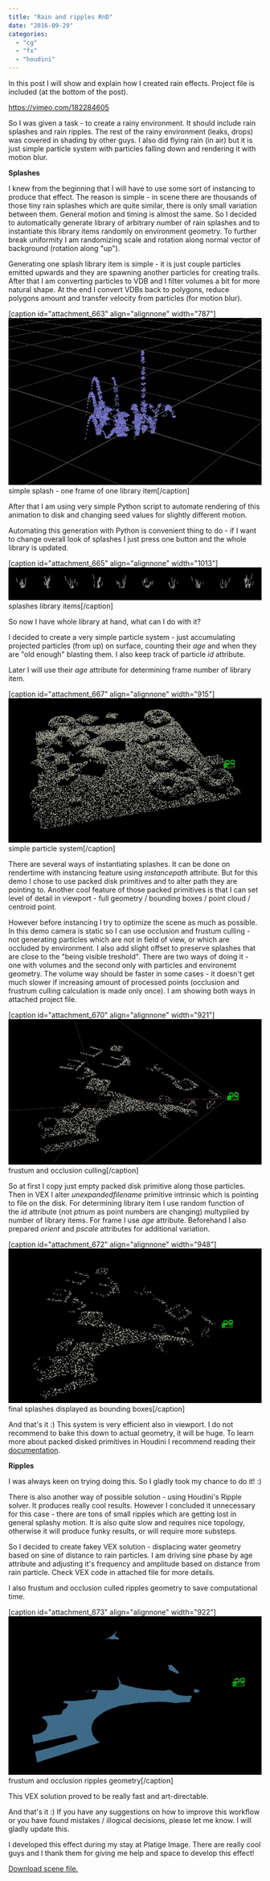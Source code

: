 ```yaml
---
title: "Rain and ripples RnD"
date: "2016-09-29"
categories: 
  - "cg"
  - "fx"
  - "houdini"
---
```


In this post I will show and explain how I created rain effects. Project file is included (at the bottom of the post).

https://vimeo.com/182284605

So I was given a task - to create a rainy environment. It should include rain splashes and rain ripples. The rest of the rainy environment (leaks, drops) was covered in shading by other guys. I also did flying rain (in air) but it is just simple particle system with particles falling down and rendering it with motion blur.

**Splashes**

I knew from the beginning that I will have to use some sort of instancing to produce that effect. The reason is simple - in scene there are thousands of those tiny rain splashes which are quite similar, there is only small variation between them. General motion and timing is almost the same. So I decided to automatically generate library of arbitrary number of rain splashes and to instantiate this library items randomly on environment geometry. To further break uniformity I am randomizing scale and rotation along normal vector of background (rotation along "up").

Generating one splash library item is simple - it is just couple particles emitted upwards and they are spawning another particles for creating trails. After that I am converting particles to VDB and I filter volumes a bit for more natural shape. At the end I convert VDBs back to polygons, reduce polygons amount and transfer velocity from particles (for motion blur).

\[caption id="attachment\_663" align="alignnone" width="787"\]![rain_splash](images/rain_splash.jpg) simple splash - one frame of one library item\[/caption\]

After that I am using very simple Python script to automate rendering of this animation to disk and changing seed values for slightly different motion.

Automating this generation with Python is convenient thing to do - if I want to change overall look of splashes I just press one button and the whole library is updated.

\[caption id="attachment\_665" align="alignnone" width="1013"\]![rain_lib](images/rain_lib.jpg) splashes library items\[/caption\]

So now I have whole library at hand, what can I do with it?

I decided to create a very simple particle system - just accumulating projected particles (from up) on surface, counting their _age_ and when they are "old enough" blasting them. I also keep track of particle _id_ attribute.

Later I will use their _age_ attribute for determining frame number of library item.

\[caption id="attachment\_667" align="alignnone" width="915"\]![pts_system.jpg](images/pts_system.jpg) simple particle system\[/caption\]

There are several ways of instantiating splashes. It can be done on rendertime with instancing feature using _instancepath_ attribute. But for this demo I chose to use packed disk primitives and to alter path they are pointing to. Another cool feature of those packed primitives is that I can set level of detail in viewport - full geometry / bounding boxes / point cloud / centroid point.

However before instancing I try to optimize the scene as much as possible. In this demo camera is static so I can use occlusion and frustum culling - not generating particles which are not in field of view, or which are occluded by environment. I also add slight offset to preserve splashes that are close to the "being visible treshold". There are two ways of doing it - one with volumes and the second only with particles and environemt geometry. The volume way should be faster in some cases - it doesn't get much slower if increasing amount of processed points (occlusion and frustrum culling calculation is made only once). I am showing both ways in attached project file.

\[caption id="attachment\_670" align="alignnone" width="921"\]![pts_system_culled.jpg](images/pts_system_culled.jpg) frustum and occlusion culling\[/caption\]

So at first I copy just empty packed disk primitive along those particles. Then in VEX I alter _unexpandedfilename_ primitive intrinsic which is pointing to file on the disk. For determining library item I use random function of the _id_ attribute (not _ptnum_ as point numbers are changing) multyplied by number of library items. For frame I use _age_ attribute. Beforehand I also prepared _orient_ and _pscale_ attributes for additional variation.

\[caption id="attachment\_672" align="alignnone" width="948"\]![splashes_bb.jpg](images/splashes_bb.jpg) final splashes displayed as bounding boxes\[/caption\]

And that's it :) This system is very efficient also in viewport. I do not recommend to bake this down to actual geometry, it will be huge. To learn more about packed disked primitives in Houdini I recommend reading their [documentation](https://www.sidefx.com/docs/houdini/model/packed).

**Ripples**

I was always keen on trying doing this. So I gladly took my chance to do it! :)

There is also another way of possible solution - using Houdini's Ripple solver. It produces really cool results. However I concluded it unnecessary for this case - there are tons of small ripples which are getting lost in general splashy motion. It is also quite slow and requires nice topology, otherwise it will produce funky results, or will require more substeps.

So I decided to create fakey VEX solution - displacing water geometry based on sine of distance to rain particles. I am driving sine phase by age attribute and adjusting it's frequency and amplitude based on distance from rain particle. Check VEX code in attached file for more details.

I also frustum and occlusion culled ripples geometry to save computational time.

\[caption id="attachment\_673" align="alignnone" width="922"\]![ripples.jpg](images/ripples.jpg) frustum and occlusion ripples geometry\[/caption\]

This VEX solution proved to be really fast and art-directable.

And that's it :) If you have any suggestions on how to improve this workflow or you have found mistakes / illogical decisions, please let me know. I will gladly update this.

I developed this effect during my stay at Platige Image. There are really cool guys and I thank them for giving me help and space to develop this effect!

[Download scene file.](https://drive.google.com/open?id=0B0hpa2flKntobWE4ZTlsR1Nsd28)
